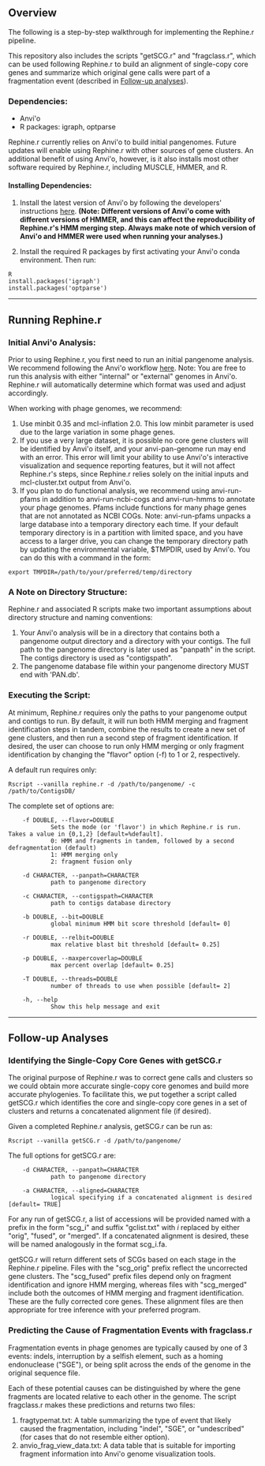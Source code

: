 ## Overview

The following is a step-by-step walkthrough for implementing the Rephine.r pipeline. 


This repository also includes the scripts "getSCG.r" and "fragclass.r", which can be used following Rephine.r to build an alignment of single-copy core genes and summarize which original gene calls were 
part of a fragmentation event (described in [Follow-up analyses](https://github.com/coevoeco/Rephine.r/blob/main/README.md#follow-up-analyses)).


### Dependencies:


* Anvi'o
* R packages: igraph, optparse


Rephine.r currently relies on Anvi'o to build initial pangenomes. Future updates will enable using Rephine.r with other sources of gene clusters. An additional benefit of using Anvi'o, however, is it also installs most other
software required by Rephine.r, including MUSCLE, HMMER, and R.


#### Installing Dependencies:


1. Install the latest version of Anvi'o by following the developers' instructions [here](https://merenlab.org/2016/06/26/installation-v2/). **(Note: Different versions of Anvi'o come with different versions of HMMER, and this
can affect the reproducibility of Rephine.r's HMM merging step. Always make note of which version of Anvi'o and HMMER were used when running your analyses.)**

2. Install the required R packages by first activating your Anvi'o conda environment. Then run:

```{bash,eval=FALSE}
R
install.packages('igraph')
install.packages('optparse')
```

***

## **Running Rephine.r**


### Initial Anvi'o Analysis:
Prior to using Rephine.r, you first need to run an initial pangenome analysis. We recommend following the Anvi'o workflow [here](https://merenlab.org/2016/11/08/pangenomics-v2/). 
Note: You are free to run this analysis with either "internal" or "external" genomes in Anvi'o. Rephine.r will automatically determine which format was used and adjust accordingly.

When working with phage genomes, we recommend:

1. Use minbit 0.35 and mcl-inflation 2.0. This low minbit parameter is used due to the large variation in some phage genes.
2. If you use a very large dataset, it is possible no core gene clusters will be identified by Anvi'o itself, and your anvi-pan-genome run may end with an error. This error will limit your ability to use Anvi'o's
interactive visualization and sequence reporting features, but it will not affect Rephine.r's steps, since Rephine.r relies solely on the initial inputs and mcl-cluster.txt output from Anvi'o.
3. If you plan to do functional analysis, we recommend using anvi-run-pfams in addition to anvi-run-ncbi-cogs and anvi-run-hmms to annotate your phage genomes. Pfams include
functions for many phage genes that are not annotated as NCBI COGs. Note: anvi-run-pfams unpacks a large database into a temporary directory each time. If your default temporary
directory is in a partition with limited space, and you have access to a larger drive, you can change the temporary directory path by updating the environmental variable, $TMPDIR, used by Anvi'o.
You can do this with a command in the form:
 
```{bash,eval=FALSE}
export TMPDIR=/path/to/your/preferred/temp/directory
```


### A Note on Directory Structure:
Rephine.r and associated R scripts make two important assumptions about directory structure and naming conventions:

1. Your Anvi'o analysis will be in a directory that contains both a pangenome output directory and a directory with your contigs. The full path to the pangenome directory is later used as "panpath" in the script. 
The contigs directory is used as "contigspath". 
2. The pangenome database file within your pangenome directory MUST end with 'PAN.db'.


### Executing the Script:
At minimum, Rephine.r requires only the paths to your pangenome output and contigs to run. By default, it will run both HMM merging and fragment identification steps in tandem, combine the results to create a new set of 
gene clusters, and then run a second step of fragment identification. If desired, the user can choose to run only HMM merging or only fragment identification by changing the "flavor" option (-f) to 1 or 2, respectively.


A default run requires only:

```{bash,eval=FALSE}
Rscript --vanilla rephine.r -d /path/to/pangenome/ -c /path/to/ContigsDB/
```


The complete set of options are:

        -f DOUBLE, --flavor=DOUBLE
                Sets the mode (or 'flavor') in which Rephine.r is run. Takes a value in {0,1,2} [default=%default].
                0: HMM and fragments in tandem, followed by a second defragmentation (default) 
                1: HMM merging only 
                2: fragment fusion only
                
        -d CHARACTER, --panpath=CHARACTER
                path to pangenome directory

        -c CHARACTER, --contigspath=CHARACTER
                path to contigs database directory

        -b DOUBLE, --bit=DOUBLE
                global minimum HMM bit score threshold [default= 0]

        -r DOUBLE, --relbit=DOUBLE
                max relative blast bit threshold [default= 0.25]

        -p DOUBLE, --maxpercoverlap=DOUBLE
                max percent overlap [default= 0.25]
                
        -T DOUBLE, --threads=DOUBLE
                number of threads to use when possible [default= 2]

        -h, --help
                Show this help message and exit


***

## **Follow-up Analyses**


### Identifying the Single-Copy Core Genes with getSCG.r


The original purpose of Rephine.r was to correct gene calls and clusters so we could obtain more accurate single-copy core genomes and build more accurate phylogenies. 
To facilitate this, we put together a script called getSCG.r which identifies the core and single-copy core genes in a set of clusters and returns a concatenated alignment file (if desired).

Given a completed Rephine.r analysis, getSCG.r can be run as:

```{bash,eval=FALSE}
Rscript --vanilla getSCG.r -d /path/to/pangenome/
```


The full options for getSCG.r are:

        -d CHARACTER, --panpath=CHARACTER
                path to pangenome directory

        -a CHARACTER, --aligned=CHARACTER
                logical specifying if a concatenated alignment is desired [default= TRUE]

For any run of getSCG.r, a list of accessions will be provided named with a prefix in the form "scg_i" and suffix "gclist.txt" with *i* replaced by either "orig", "fused", or "merged". If a concatenated alignment is desired, these will be named analogously in the format scg_i.fa.


getSCG.r will return different sets of SCGs based on each stage in the Rephine.r pipeline. Files with the "scg_orig" prefix reflect the uncorrected gene clusters. The "scg_fused" prefix files depend only on fragment identification and ignore HMM merging, 
whereas files with "scg_merged" include both the outcomes of HMM merging and fragment identification. These are the fully corrected core genes. 
These alignment files are then appropriate for tree inference with your preferred program.


### Predicting the Cause of Fragmentation Events with fragclass.r


Fragmentation events in phage genomes are typically caused by one of 3 events: indels, interruption by a selfish element, such as a homing endonuclease ("SGE"), or being split across the ends of the genome in the original sequence file.


Each of these potential causes can be distinguished by where the gene fragments are located relative to each other in the genome. The script fragclass.r makes these predictions and returns two files:

1. fragtypemat.txt: A table summarizing the type of event that likely caused the fragmentation, including "indel", "SGE", or "undescribed" (for cases that do not resemble either option).
2. anvio_frag_view_data.txt: A data table that is suitable for importing fragment information into Anvi'o genome visualization tools.

